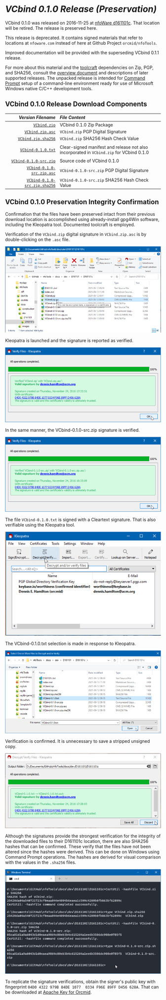 <!-- index.md 0.0.5                 UTF-8                          2021-09-14
     ----1----|----2----|----3----|----4----|----5----|----6----|----7----|--*

                     VCBIND 0.1.0 RELEASE (PRESERVATION)
     -->

# ***VCbind** 0.1.0 Release (Preservation)*

VCbind 0.1.0 was released on 2016-11-25 at
[nfoWare d161101c](https://nfoware.com/dev/2016/11/d161101c.htm).  That
location will be retired.  The release is preserved here.

This release is deprecated. It contains signed materials that refer to
locations at `nfoware.com` instead of here at Github Project
`orcmid/nfoTools`.

Improved documentation will be provided with the superseding VCbind 0.1.1
release.

For more about this material and the [toolcraft](../../../tools/) dependencies
on Zip, PGP, and SHA256, consult the [overview document](../) and descriptions
of later supported releases.  The unpacked release is intended for
[Command Prompt](../../../tools/T060501/) setup of a command-line environment
ready for use of Microsoft Windows native C/C++ development tools.

## VCbind 0.1.0 Release Download Components

| ***Version Filename*** | ***File Content*** |
|         --:            | :--                |
| [`VCbind.zip`](VCbind.zip) | VCbind 0.1.0 Zip Package |
| [`VCbind.zip.asc`](VCbind.zip.asc) | `VCbind.zip` PGP Digital Signature |
| [`VCbind.zip.sha256`](VCbind.zip.sha256) | `VCbind.zip` SHA256 Hash Check Value |
|                                        |                                |
| [`VCbind-0.1.0.txt`](VCbind-0.1.0.txt) | Clear-signed manifest and release not also incorporated in `VCbind.zip` for VCbind 0.1.0 |
|                                        |                                |
| [`VCbind-0.1.0-src.zip`](VCbind-0.1.0-src.zip) | Source code of VCbind 0.1.0 |
| [`VCbind-0.1.0-src.zip.asc`](VCbind-0.1.0-src.zip.asc) | `VCbind-0.1.0-src.zip` PGP Digital Signature |
| [`VCbind-0.1.0-src.zip.sha256`](VCbind-0.1.0-src.zip.sha256) | `VCbind-0.1.0-src.zip` SHA256 Hash Check Value |

## VCbind 0.1.0 Preservation Integrity Confirmation

Confirmation that the files have been preserved intact from their previous
download location is accomplished using already-install gpg4Win software,
including the Kleopatra tool.  Documented toolcraft is employed.

Verification of the `VCbind.zip` digital signature in `VCbind.zip.asc` is
by double-clicking on the `.asc` file.

![Clicking VCbind.zip.asc](D161101c1-Explorer.png)

Kleopatra is launched and the signature is reported as verified.

![VCbind.zip Signature verification](D161101c2-VCbind.zip.asc-Kleopatra.png)

In the same manner, the VCbind-0.1.0-src.zip signature is verified.

![VCbind-0.1.0-src.zip Signature verification](D161101c3-VCbind-src.zip.asc-Kleopatra.png)

The file `VCbind-0.1.0.txt` is signed with a Cleartext
signature.  That is also verifiable using the Kleopatra tool.

![Kleopatra Verification Option](D161101c4-Kleopatra-VerifyOption.png)

The VCbind-0.1.0.txt selection is made in response to Kleopatra.

![Kleopatra VCbind 0.1.0 selection](D161101c5-Kleopatra-Select-VCbind-0.1.0.txt.png)

Verification is confirmed.  It is unnecessary to save a stripped unsigned
copy.

![VCbind-0.1.0.txt Verification](D161101c6-Kleopatra-Verification.png)

Although the signatures provide the strongest verification for the integrity
of the downloaded files to their D161101c location, there are also SHA256
hashes that can be confirmed.  These verify that the files have not been
altered since the hashes were derived.  This can be done on Windows using
Command Prompt operations.  The hashes are derived for visual comparison with
the values in the `.sha256` files.

![Hash Checks](D161101c7-HashChecks.png)

To replicate the signature verifications, obtain the signer's public key with
fingerprint `04D0 4322 979B 84DE 1077  0334 F96E 89FF D456 628A`.  That can
be downloaded at [Apache Key for Orcmid](http://people.apache.org/keys/committer/orcmid.asc).

<!-- ----1----|----2----|----3----|----4----|----5----|----6----|----7----|--*

     0.0.5 2021-09-14T00:16Z Demonstrate verifications
     0.0.4 2021-09-13T11:18Z Touch-ups on intended usage
     0.0.3 2021-09-13T17:37Z Link to release files and account for deprecation
     0.0.2 2021-09-12T16:35Z Create nfoTools placeholder for customization
     0.0.1 2016-11-30T00:07Z Provide Version and Manifest materials
     0.0.0 2016-11-13T02:06Z Create Initial Placeholder (nfoWare.com)

             *** end of docs/dev/D161101/D161101c/index.md ***
     -->
